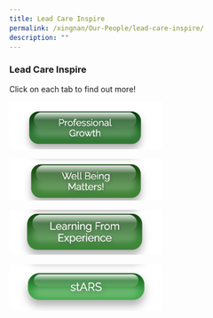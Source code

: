 ```yaml
---
title: Lead Care Inspire
permalink: /xingnan/Our-People/lead-care-inspire/
description: ""
---
```


### Lead Care Inspire

Click on each tab to find out more!

<p><a href="https://staging.d24s03z0ob23eb.amplifyapp.com/lead-care-inspire/professional-growth/"><img style="width:55%" src="/images/ict5.png"></a></p>

<p><a href="https://staging.d24s03z0ob23eb.amplifyapp.com/lead-care-inspire/well-being-matters/"><img style="width:55%" src="/images/ict6.png"></a></p>

<p><a href="https://staging.d24s03z0ob23eb.amplifyapp.com/lead-care-inspire/learning-from-experience/"><img style="width:55%" src="/images/ict7.png"></a></p>

<p><a href="https://staging.d24s03z0ob23eb.amplifyapp.com/lead-care-inspire/stARS/"><img style="width:55%" src="/images/ict8.png"></a></p>